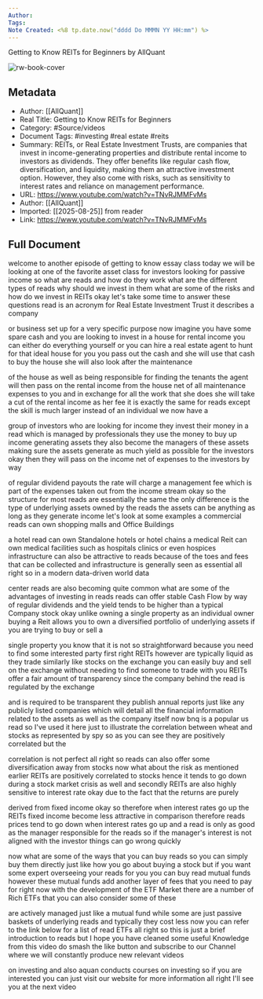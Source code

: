 ```yaml
---
Author: 
Tags:
Note Created: <%8 tp.date.now("dddd Do MMMN YY HH:mm") %>
---
```

Getting to Know REITs for Beginners by AllQuant

![rw-book-cover](https://i.ytimg.com/vi/TNvRJMMFvMs/maxresdefault.jpg)

## Metadata
- Author: [[AllQuant]]
- Real Title: Getting to Know REITs for Beginners
- Category: #Source/videos
- Document Tags:  #investing  #real estate  #reits 
- Summary: REITs, or Real Estate Investment Trusts, are companies that invest in income-generating properties and distribute rental income to investors as dividends. They offer benefits like regular cash flow, diversification, and liquidity, making them an attractive investment option. However, they also come with risks, such as sensitivity to interest rates and reliance on management performance.
- URL: https://www.youtube.com/watch?v=TNvRJMMFvMs
- Author: [[AllQuant]]
- Imported: [[2025-08-25]] from reader
- Link: https://www.youtube.com/watch?v=TNvRJMMFvMs

## Full Document
welcome to another episode of getting to know essay class today we will be looking at one of the favorite asset class for investors looking for passive income so what are reads and how do they work what are the different types of reads why should we invest in them what are some of the risks and how do we invest in REITs okay let's take some time to answer these questions read is an acronym for Real Estate Investment Trust it describes a company 

or business set up for a very specific purpose now imagine you have some spare cash and you are looking to invest in a house for rental income you can either do everything yourself or you can hire a real estate agent to hunt for that ideal house for you you pass out the cash and she will use that cash to buy the house she will also look after the maintenance 

of the house as well as being responsible for finding the tenants the agent will then pass on the rental income from the house net of all maintenance expenses to you and in exchange for all the work that she does she will take a cut of the rental income as her fee it is exactly the same for reads except the skill is much larger instead of an individual we now have a 

group of investors who are looking for income they invest their money in a read which is managed by professionals they use the money to buy up income generating assets they also become the managers of these assets making sure the assets generate as much yield as possible for the investors okay then they will pass on the income net of expenses to the investors by way 

of regular dividend payouts the rate will charge a management fee which is part of the expenses taken out from the income stream okay so the structure for most reads are essentially the same the only difference is the type of underlying assets owned by the reads the assets can be anything as long as they generate income let's look at some examples a commercial reads can own shopping malls and Office Buildings 

a hotel read can own Standalone hotels or hotel chains a medical Reit can own medical facilities such as hospitals clinics or even hospices infrastructure can also be attractive to reads because of the toes and fees that can be collected and infrastructure is generally seen as essential all right so in a modern data-driven world data 

center reads are also becoming quite common what are some of the advantages of investing in reads reads can offer stable Cash Flow by way of regular dividends and the yield tends to be higher than a typical Company stock okay unlike owning a single property as an individual owner buying a Reit allows you to own a diversified portfolio of underlying assets if you are trying to buy or sell a 

single property you know that it is not so straightforward because you need to find some interested party first right REITs however are typically liquid as they trade similarly like stocks on the exchange you can easily buy and sell on the exchange without needing to find someone to trade with you REITs offer a fair amount of transparency since the company behind the read is regulated by the exchange 

and is required to be transparent they publish annual reports just like any publicly listed companies which will detail all the financial information related to the assets as well as the company itself now bnq is a popular us read so I've used it here just to illustrate the correlation between wheat and stocks as represented by spy so as you can see they are positively correlated but the 

correlation is not perfect all right so reads can also offer some diversification away from stocks now what about the risk as mentioned earlier REITs are positively correlated to stocks hence it tends to go down during a stock market crisis as well and secondly REITs are also highly sensitive to interest rate okay due to the fact that the returns are purely 

derived from fixed income okay so therefore when interest rates go up the REITs fixed income become less attractive in comparison therefore reads prices tend to go down when interest rates go up and a read is only as good as the manager responsible for the reads so if the manager's interest is not aligned with the investor things can go wrong quickly 

now what are some of the ways that you can buy reads so you can simply buy them directly just like how you go about buying a stock but if you want some expert overseeing your reads for you you can buy read mutual funds however these mutual funds add another layer of fees that you need to pay for right now with the development of the ETF Market there are a number of Rich ETFs that you can also consider some of these 

are actively managed just like a mutual fund while some are just passive baskets of underlying reads and typically they cost less now you can refer to the link below for a list of read ETFs all right so this is just a brief introduction to reads but I hope you have cleaned some useful Knowledge from this video do smash the like button and subscribe to our Channel where we will constantly produce new relevant videos 

on investing and also aquan conducts courses on investing so if you are interested you can just visit our website for more information all right I'll see you at the next video
